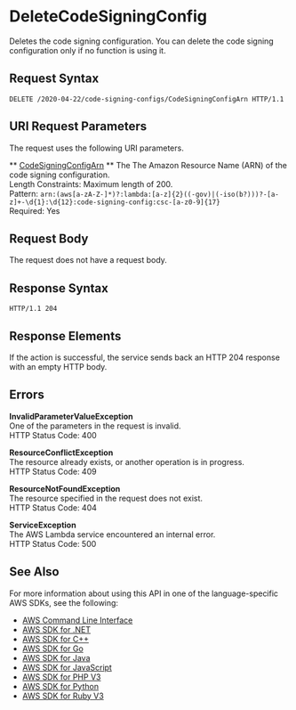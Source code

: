 # DeleteCodeSigningConfig<a name="API_DeleteCodeSigningConfig"></a>

Deletes the code signing configuration\. You can delete the code signing configuration only if no function is using it\. 

## Request Syntax<a name="API_DeleteCodeSigningConfig_RequestSyntax"></a>

```
DELETE /2020-04-22/code-signing-configs/CodeSigningConfigArn HTTP/1.1
```

## URI Request Parameters<a name="API_DeleteCodeSigningConfig_RequestParameters"></a>

The request uses the following URI parameters\.

 ** [CodeSigningConfigArn](#API_DeleteCodeSigningConfig_RequestSyntax) **   <a name="SSS-DeleteCodeSigningConfig-request-CodeSigningConfigArn"></a>
The The Amazon Resource Name \(ARN\) of the code signing configuration\.  
Length Constraints: Maximum length of 200\.  
Pattern: `arn:(aws[a-zA-Z-]*)?:lambda:[a-z]{2}((-gov)|(-iso(b?)))?-[a-z]+-\d{1}:\d{12}:code-signing-config:csc-[a-z0-9]{17}`   
Required: Yes

## Request Body<a name="API_DeleteCodeSigningConfig_RequestBody"></a>

The request does not have a request body\.

## Response Syntax<a name="API_DeleteCodeSigningConfig_ResponseSyntax"></a>

```
HTTP/1.1 204
```

## Response Elements<a name="API_DeleteCodeSigningConfig_ResponseElements"></a>

If the action is successful, the service sends back an HTTP 204 response with an empty HTTP body\.

## Errors<a name="API_DeleteCodeSigningConfig_Errors"></a>

 **InvalidParameterValueException**   
One of the parameters in the request is invalid\.  
HTTP Status Code: 400

 **ResourceConflictException**   
The resource already exists, or another operation is in progress\.  
HTTP Status Code: 409

 **ResourceNotFoundException**   
The resource specified in the request does not exist\.  
HTTP Status Code: 404

 **ServiceException**   
The AWS Lambda service encountered an internal error\.  
HTTP Status Code: 500

## See Also<a name="API_DeleteCodeSigningConfig_SeeAlso"></a>

For more information about using this API in one of the language\-specific AWS SDKs, see the following:
+  [AWS Command Line Interface](https://docs.aws.amazon.com/goto/aws-cli/lambda-2015-03-31/DeleteCodeSigningConfig) 
+  [AWS SDK for \.NET](https://docs.aws.amazon.com/goto/DotNetSDKV3/lambda-2015-03-31/DeleteCodeSigningConfig) 
+  [AWS SDK for C\+\+](https://docs.aws.amazon.com/goto/SdkForCpp/lambda-2015-03-31/DeleteCodeSigningConfig) 
+  [AWS SDK for Go](https://docs.aws.amazon.com/goto/SdkForGoV1/lambda-2015-03-31/DeleteCodeSigningConfig) 
+  [AWS SDK for Java](https://docs.aws.amazon.com/goto/SdkForJava/lambda-2015-03-31/DeleteCodeSigningConfig) 
+  [AWS SDK for JavaScript](https://docs.aws.amazon.com/goto/AWSJavaScriptSDK/lambda-2015-03-31/DeleteCodeSigningConfig) 
+  [AWS SDK for PHP V3](https://docs.aws.amazon.com/goto/SdkForPHPV3/lambda-2015-03-31/DeleteCodeSigningConfig) 
+  [AWS SDK for Python](https://docs.aws.amazon.com/goto/boto3/lambda-2015-03-31/DeleteCodeSigningConfig) 
+  [AWS SDK for Ruby V3](https://docs.aws.amazon.com/goto/SdkForRubyV3/lambda-2015-03-31/DeleteCodeSigningConfig) 